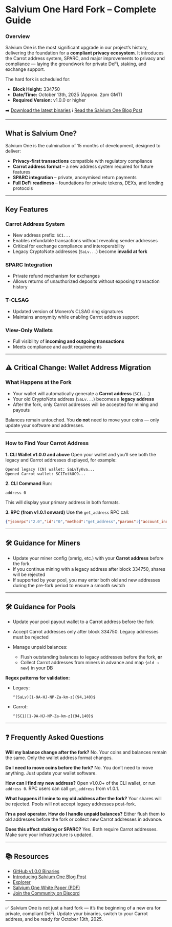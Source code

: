 # Salvium One Hard Fork – Complete Guide

### Overview

Salvium One is the most significant upgrade in our project’s history, delivering the foundation for a **compliant privacy ecosystem**. It introduces the Carrot address system, SPARC, and major improvements to privacy and compliance — laying the groundwork for private DeFi, staking, and exchange support.

The hard fork is scheduled for:

* **Block Height:** 334750
* **Date/Time:** October 13th, 2025 (Approx. 2pm GMT)
* **Required Version:** v1.0.0 or higher

➡️ [Download the latest binaries](https://github.com/salvium/salvium/releases/tag/v1.0.1)
ℹ️ [Read the Salvium One Blog Post](https://salvium.io/blog/2025/09/30/sal-one/)

---

## What is Salvium One?

Salvium One is the culmination of 15 months of development, designed to deliver:

* **Privacy-first transactions** compatible with regulatory compliance
* **Carrot address format** – a new address system required for future features
* **SPARC integration** – private, anonymised return payments
* **Full DeFi readiness** – foundations for private tokens, DEXs, and lending protocols

---

## Key Features

### Carrot Address System

* New address prefix: `SC1...`
* Enables refundable transactions without revealing sender addresses
* Critical for exchange compliance and interoperability
* Legacy CryptoNote addresses (`SaLv...`) become **invalid at fork**

### SPARC Integration

* Private refund mechanism for exchanges
* Allows returns of unauthorized deposits without exposing transaction history

### T-CLSAG

* Updated version of Monero’s CLSAG ring signatures
* Maintains anonymity while enabling Carrot address support

### View-Only Wallets

* Full visibility of **incoming and outgoing transactions**
* Meets compliance and audit requirements

---

## ⚠️ Critical Change: Wallet Address Migration

### What Happens at the Fork

* Your wallet will automatically generate a **Carrot address** (`SC1...`)
* Your old CryptoNote address (`SaLv...`) becomes a **legacy address**
* After the fork, only Carrot addresses will be accepted for mining and payouts

Balances remain untouched. You **do not** need to move your coins — only update your software and addresses.

---

### How to Find Your Carrot Address

**1. CLI Wallet v1.0.0 and above**
Open your wallet and you’ll see both the legacy and Carrot addresses displayed, for example:

```
Opened legacy (CN) wallet: SaLvTyKva...
Opened Carrot wallet: SC1TotkUC9...
```

**2. CLI Command**
Run:

```
address 0
```

This will display your primary address in both formats.

**3. RPC (from v1.0.1 onward)**
Use the `get_address` RPC call:

```json
{"jsonrpc":"2.0","id":"0","method":"get_address","params":{"account_index":0}}
```

---

## 🛠️ Guidance for Miners

* Update your miner config (xmrig, etc.) with your **Carrot address** before the fork
* If you continue mining with a legacy address after block 334750, shares will be rejected
* If supported by your pool, you may enter both old and new addresses during the pre-fork period to ensure a smooth switch

---

## 🛠️ Guidance for Pools

* Update your pool payout wallet to a Carrot address before the fork
* Accept Carrot addresses only after block 334750. Legacy addresses must be rejected
* Manage unpaid balances:

  * Flush outstanding balances to legacy addresses before the fork, **or**
  * Collect Carrot addresses from miners in advance and map `{old → new}` in your DB

**Regex patterns for validation:**

* Legacy:

  ```
  ^(SaLv)[1-9A-HJ-NP-Za-km-z]{94,140}$
  ```

* Carrot:

  ```
  ^(SC1)[1-9A-HJ-NP-Za-km-z]{94,140}$
  ```

---

## ❓ Frequently Asked Questions

**Will my balance change after the fork?**
No. Your coins and balances remain the same. Only the wallet address format changes.

**Do I need to move coins before the fork?**
No. You don’t need to move anything. Just update your wallet software.

**How can I find my new address?**
Open v1.0.0+ of the CLI wallet, or run `address 0`. RPC users can call `get_address` from v1.0.1.

**What happens if I mine to my old address after the fork?**
Your shares will be rejected. Pools will not accept legacy addresses post-fork.

**I’m a pool operator. How do I handle unpaid balances?**
Either flush them to old addresses before the fork or collect new Carrot addresses in advance.

**Does this affect staking or SPARC?**
Yes. Both require Carrot addresses. Make sure your infrastructure is updated.

---

## 📚 Resources

* [GitHub v1.0.0 Binaries](https://github.com/salvium/salvium/releases/tag/v1.0.0)
* [Introducing Salvium One Blog Post](https://salvium.io/blog/2025/09/30/sal-one/)
* [Explorer](https://explorer.salvium.io/)
* [Salvium One White Paper (PDF)](https://github.com/salvium/salvium_library/blob/main/papers/Salvium_One_White_Paper_v1.pdf)
* [Join the Community on Discord](https://discord.gg/gvbyNQQ86p)

---

✅ Salvium One is not just a hard fork — it’s the beginning of a new era for private, compliant DeFi. Update your binaries, switch to your Carrot address, and be ready for October 13th, 2025.

